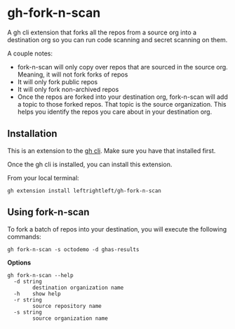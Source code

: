 # gh-fork-n-scan

A gh cli extension that forks all the repos from a source org into a destination org so you can run code scanning and secret scanning on them.

A couple notes:
* fork-n-scan will only copy over repos that are sourced in the source org.  Meaning, it will not fork forks of repos
* It will only fork public repos
* It will only fork non-archived repos
* Once the repos are forked into your destination org, fork-n-scan will add a topic to those forked repos.  That topic is the source organization.  This helps you identify the repos you care about in your destination org.

## Installation

This is an extension to the [gh cli](https://cli.github.com/).  Make sure you have that installed first.

Once the gh cli is installed, you can install this extension.  

From your local terminal:
```
gh extension install leftrightleft/gh-fork-n-scan
```

## Using fork-n-scan

To fork a batch of repos into your destination, you will execute the following commands:

```
gh fork-n-scan -s octodemo -d ghas-results
```

**Options**
```
gh fork-n-scan --help 
  -d string
        destination organization name
  -h    show help
  -r string
        source repository name
  -s string
        source organization name
```
